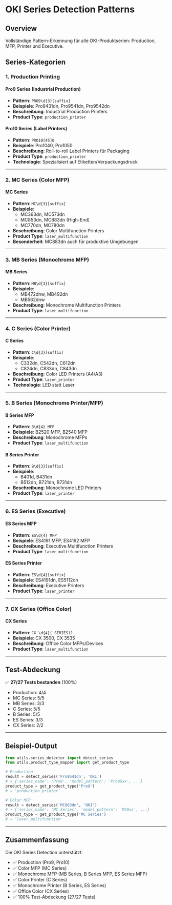 # OKI Series Detection Patterns

## Overview

Vollständige Pattern-Erkennung für alle OKI-Produktserien: Production, MFP, Printer und Executive.

## Series-Kategorien

### 1. Production Printing

#### Pro9 Series (Industrial Production)
- **Pattern**: `PRO9\d{3}[suffix]`
- **Beispiele**: Pro9431dn, Pro9541dn, Pro9542dn
- **Beschreibung**: Industrial Production Printers
- **Product Type**: `production_printer`

#### Pro10 Series (Label Printers)
- **Pattern**: `PRO10[45]0`
- **Beispiele**: Pro1040, Pro1050
- **Beschreibung**: Roll-to-roll Label Printers für Packaging
- **Product Type**: `production_printer`
- **Technologie**: Spezialisiert auf Etiketten/Verpackungsdruck

---

### 2. MC Series (Color MFP)

#### MC Series
- **Pattern**: `MC\d{3}[suffix]`
- **Beispiele**: 
  - MC363dn, MC573dn
  - MC853dn, MC883dn (High-End)
  - MC770dn, MC780dn
- **Beschreibung**: Color Multifunction Printers
- **Product Type**: `laser_multifunction`
- **Besonderheit**: MC883dn auch für produktive Umgebungen

---

### 3. MB Series (Monochrome MFP)

#### MB Series
- **Pattern**: `MB\d{3}[suffix]`
- **Beispiele**: 
  - MB472dnw, MB492dn
  - MB562dnw
- **Beschreibung**: Monochrome Multifunction Printers
- **Product Type**: `laser_multifunction`

---

### 4. C Series (Color Printer)

#### C Series
- **Pattern**: `C\d{3}[suffix]`
- **Beispiele**: 
  - C332dn, C542dn, C612dn
  - C824dn, C833dn, C843dn
- **Beschreibung**: Color LED Printers (A4/A3)
- **Product Type**: `laser_printer`
- **Technologie**: LED statt Laser

---

### 5. B Series (Monochrome Printer/MFP)

#### B Series MFP
- **Pattern**: `B\d{4} MFP`
- **Beispiele**: B2520 MFP, B2540 MFP
- **Beschreibung**: Monochrome MFPs
- **Product Type**: `laser_multifunction`

#### B Series Printer
- **Pattern**: `B\d{3}[suffix]`
- **Beispiele**: 
  - B401d, B431dn
  - B512dn, B721dn, B731dn
- **Beschreibung**: Monochrome LED Printers
- **Product Type**: `laser_printer`

---

### 6. ES Series (Executive)

#### ES Series MFP
- **Pattern**: `ES\d{4} MFP`
- **Beispiele**: ES4191 MFP, ES4192 MFP
- **Beschreibung**: Executive Multifunction Printers
- **Product Type**: `laser_multifunction`

#### ES Series Printer
- **Pattern**: `ES\d{4}[suffix]`
- **Beispiele**: ES4191dn, ES5112dn
- **Beschreibung**: Executive Printers
- **Product Type**: `laser_printer`

---

### 7. CX Series (Office Color)

#### CX Series
- **Pattern**: `CX \d{4}( SERIES)?`
- **Beispiele**: CX 3500, CX 3535
- **Beschreibung**: Office Color MFPs/Devices
- **Product Type**: `laser_multifunction`

---

## Test-Abdeckung

✅ **27/27 Tests bestanden** (100%)

- Production: 4/4
- MC Series: 5/5
- MB Series: 3/3
- C Series: 5/5
- B Series: 5/5
- ES Series: 3/3
- CX Series: 2/2

---

## Beispiel-Output

```python
from utils.series_detector import detect_series
from utils.product_type_mapper import get_product_type

# Production
result = detect_series('Pro9541dn', 'OKI')
# → {'series_name': 'Pro9', 'model_pattern': 'Pro95xx', ...}
product_type = get_product_type('Pro9')
# → 'production_printer'

# Color MFP
result = detect_series('MC883dn', 'OKI')
# → {'series_name': 'MC Series', 'model_pattern': 'MC8xx', ...}
product_type = get_product_type('MC Series')
# → 'laser_multifunction'
```

---

## Zusammenfassung

Die OKI Series Detection unterstützt:

- ✅ Production (Pro9, Pro10)
- ✅ Color MFP (MC Series)
- ✅ Monochrome MFP (MB Series, B Series MFP, ES Series MFP)
- ✅ Color Printer (C Series)
- ✅ Monochrome Printer (B Series, ES Series)
- ✅ Office Color (CX Series)
- ✅ 100% Test-Abdeckung (27/27 Tests)
